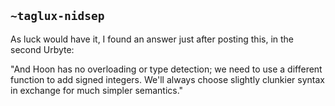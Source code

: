 ## `~taglux-nidsep`
As luck would have it, I found an answer just after posting this, in the second Urbyte:

"And Hoon has no overloading or type detection; we need to use a different function to add signed integers. We'll always choose slightly clunkier syntax in exchange for much simpler semantics."